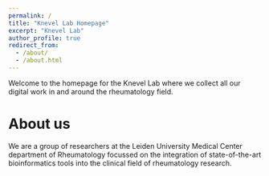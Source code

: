 ```yaml
---
permalink: /
title: "Knevel Lab Homepage"
excerpt: "Knevel Lab"
author_profile: true
redirect_from: 
  - /about/
  - /about.html
---
```


Welcome to the homepage for the Knevel Lab where we collect all our digital work in and around the rheumatology field. 

About us
======
We are a group of researchers at the Leiden University Medical Center department of Rheumatology focussed on the integration of state-of-the-art bioinformatics tools into the clinical field of rheumatology research.
